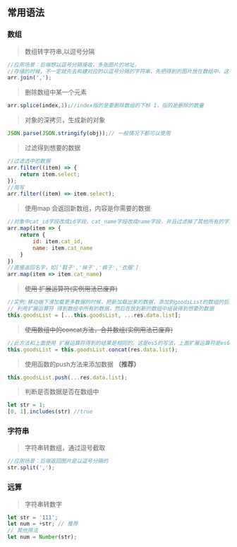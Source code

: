 ## 常用语法

### 数组

> 数组转字符串,以逗号分隔
```js
//应用场景：后端想以逗号分隔接收，多张图片的地址。
//存储的时候，不一定就先去构建对应的以逗号分隔的字符串，先把得到的图片放在数组中，这样的操作比字符串轻松的多。
arr.join(',');
```

> 删除数组中某一个元素
```js
arr.splice(index,1);//index指的是要删除数组的下标 1，指的是删除的数量
```

> 对象的深拷贝，生成新的对象
```js
JSON.parse(JSON.stringify(obj));// 一般情况下都可以使用
```

> 过滤得到想要的数据
```js
//过滤选中的数据
arr.filter((item) => {
    return item.select;
});
//简写
arr.filter((item) => item.select);
```

> 使用map 会返回新数组，内容是你需要的数据
```js
//对象中cat_id字段改成id字段，cat_name字段改成name字段，并且过滤掉了其他所有的字段，并返回新的数组（一般用于相应的数据，并组装成自己想要的数据）
arr.map(item => {
    return {
        id: item.cat_id,
        name: item.cat_name
    }
})
//直接返回名字，如['鞋子','袜子','裤子','衣服']
arr.map(item => item.cat_name)
```

> ~~使用 扩展运算符(实例用法已废弃)~~
```js
//实例:移动端下滑加载更多数据的时候，把新加载出来的数据，添加到goodsList的数组的后面
// 利用扩展运算符 得到数组中所有的数据，然后在放到新的数组中组装得到想要的数据
this.goodsList = [...this.goodsList, ...res.data.list];
```

> ~~使用数组中的concat方法，合并数组(实例用法已废弃)~~
```js
//此方法和上面使用 扩展运算符得到的结果是相同的。这是es5的写法，上面扩展运算符是es6的写法，那么我们还是与时俱进，统一使用扩展运算符的写法
this.goodsList = this.goodsList.concat(res.data.list);
```

> 使用函数的push方法来添加数据 **（推荐）**
```js
this.goodsList.push(...res.data.list);

```

> 判断是否数据是否在数组中
```js
let str = 1;
[0, 1].includes(str) //true
```

### 字符串
> 字符串转数组，通过逗号截取
```js
//应用场景：后端返回图片是以逗号分隔的
str.split(',');
```


### 远算

> 字符串转数字
```js
let str = '111';
let num = +str; // 推荐
// 其他用法
let num = Number(str);
```